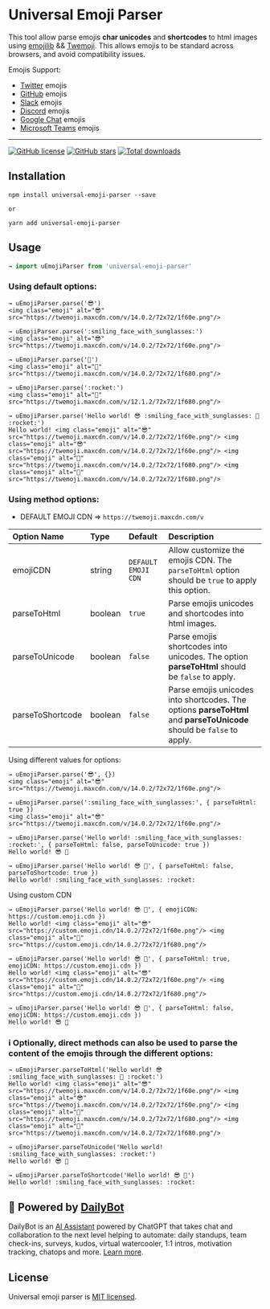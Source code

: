 # Universal Emoji Parser

This tool allow parse emojis **char unicodes** and **shortcodes** to html images using [emojilib](https://github.com/muan/emojilib) && [Twemoji](https://github.com/twitter/twemoji).
This allows emojis to be standard across browsers, and avoid compatibility issues.

Emojis Support:
- [Twitter](https://twitter.com/) emojis
- [GitHub](https://github.com/) emojis
- [Slack](https://slack.com/) emojis
- [Discord](https://discord.com/) emojis
- [Google Chat](https://chat.google.com/) emojis
- [Microsoft Teams](https://www.microsoft.com/en-us/microsoft-teams/group-chat-software) emojis

---

[![GitHub license](https://img.shields.io/github/license/DailyBotHQ/universal-emoji-parser)](https://github.com/DailyBotHQ/universal-emoji-parser/blob/main/LICENSE)
[![GitHub stars](https://img.shields.io/github/stars/DailyBotHQ/universal-emoji-parser)](https://github.com/DailyBotHQ/universal-emoji-parser)
[![Total downloads](https://img.shields.io/npm/dt/universal-emoji-parser.svg)](https://www.npmjs.com/package/universal-emoji-parser)



## Installation

```
npm install universal-emoji-parser --save

or

yarn add universal-emoji-parser
```

## Usage

```javascript
→ import uEmojiParser from 'universal-emoji-parser'
```

### Using default options:

```
→ uEmojiParser.parse('😎')
<img class="emoji" alt="😎" src="https://twemoji.maxcdn.com/v/14.0.2/72x72/1f60e.png"/>
```

```
→ uEmojiParser.parse(':smiling_face_with_sunglasses:')
<img class="emoji" alt="😎" src="https://twemoji.maxcdn.com/v/14.0.2/72x72/1f60e.png"/>
```

```
→ uEmojiParser.parse('🚀')
<img class="emoji" alt="🚀" src="https://twemoji.maxcdn.com/v/14.0.2/72x72/1f680.png"/>
```

```
→ uEmojiParser.parse(':rocket:')
<img class="emoji" alt="🚀" src="https://twemoji.maxcdn.com/v/12.1.2/72x72/1f680.png"/>
```

```
→ uEmojiParser.parse('Hello world! 😎 :smiling_face_with_sunglasses: 🚀 :rocket:')
Hello world! <img class="emoji" alt="😎" src="https://twemoji.maxcdn.com/v/14.0.2/72x72/1f60e.png"/> <img class="emoji" alt="😎" src="https://twemoji.maxcdn.com/v/14.0.2/72x72/1f60e.png"/> <img class="emoji" alt="🚀" src="https://twemoji.maxcdn.com/v/14.0.2/72x72/1f680.png"/> <img class="emoji" alt="🚀" src="https://twemoji.maxcdn.com/v/14.0.2/72x72/1f680.png"/>
```


### Using method options:

- DEFAULT EMOJI CDN => `https://twemoji.maxcdn.com/v`

| Option Name      | Type    | Default | Description                                                                                                           |
| :--------------- | :------ | :------ | :-------------------------------------------------------------------------------------------------------------------- |
| emojiCDN         | string  | `DEFAULT EMOJI CDN`  | Allow customize the emojis CDN. The `parseToHtml` option should be `true` to apply this option. |
| parseToHtml      | boolean | `true`  | Parse emojis unicodes and shortcodes into html images.                                                                |
| parseToUnicode   | boolean | `false` | Parse emojis shortcodes into unicodes. The option **parseToHtml** should be `false` to apply.                         |
| parseToShortcode | boolean | `false` | Parse emojis unicodes into shortcodes. The options **parseToHtml** and **parseToUnicode** should be `false` to apply. |

Using different values for options:
```
→ uEmojiParser.parse('😎', {})
<img class="emoji" alt="😎" src="https://twemoji.maxcdn.com/v/14.0.2/72x72/1f60e.png"/>
```

```
→ uEmojiParser.parse(':smiling_face_with_sunglasses:', { parseToHtml: true })
<img class="emoji" alt="😎" src="https://twemoji.maxcdn.com/v/14.0.2/72x72/1f60e.png"/>
```

```
→ uEmojiParser.parse('Hello world! :smiling_face_with_sunglasses: :rocket:', { parseToHtml: false, parseToUnicode: true })
Hello world! 😎 🚀
```

```
→ uEmojiParser.parse('Hello world! 😎 🚀', { parseToHtml: false, parseToShortcode: true })
Hello world! :smiling_face_with_sunglasses: :rocket:
```

Using custom CDN
```
→ uEmojiParser.parse('Hello world! 😎 🚀', { emojiCDN: https://custom.emoji.cdn })
Hello world! <img class="emoji" alt="😎" src="https://custom.emoji.cdn/14.0.2/72x72/1f60e.png"/> <img class="emoji" alt="🚀" src="https://custom.emoji.cdn/14.0.2/72x72/1f680.png"/>
```

```
→ uEmojiParser.parse('Hello world! 😎 🚀', { parseToHtml: true, emojiCDN: https://custom.emoji.cdn })
Hello world! <img class="emoji" alt="😎" src="https://custom.emoji.cdn/14.0.2/72x72/1f60e.png"/> <img class="emoji" alt="🚀" src="https://custom.emoji.cdn/14.0.2/72x72/1f680.png"/>
```

```
→ uEmojiParser.parse('Hello world! 😎 🚀', { parseToHtml: false, emojiCDN: https://custom.emoji.cdn })
Hello world! 😎 🚀
```

### ℹ️ Optionally, direct methods can also be used to parse the content of the emojis through the different options:

```
→ uEmojiParser.parseToHtml('Hello world! 😎 :smiling_face_with_sunglasses: 🚀 :rocket:')
Hello world! <img class="emoji" alt="😎" src="https://twemoji.maxcdn.com/v/14.0.2/72x72/1f60e.png"/> <img class="emoji" alt="😎" src="https://twemoji.maxcdn.com/v/14.0.2/72x72/1f60e.png"/> <img class="emoji" alt="🚀" src="https://twemoji.maxcdn.com/v/14.0.2/72x72/1f680.png"/> <img class="emoji" alt="🚀" src="https://twemoji.maxcdn.com/v/14.0.2/72x72/1f680.png"/>
```

```
→ uEmojiParser.parseToUnicode('Hello world! :smiling_face_with_sunglasses: :rocket:')
Hello world! 😎 🚀
```

```
→ uEmojiParser.parseToShortcode('Hello world! 😎 🚀')
Hello world! :smiling_face_with_sunglasses: :rocket:
```


## :electric_plug: Powered by [DailyBot](https://www.dailybot.com?utm_source=dailybotopensource&utm_medium=universal-emoji-parser)

DailyBot is an [AI Assistant](https://www.dailybot.com/product/ai) powered by ChatGPT that takes chat and collaboration to the next level helping to automate: daily standups, team check-ins, surveys, kudos, virtual watercooler, 1:1 intros, motivation tracking, chatops and more. [Learn more](https://www.dailybot.com?utm_source=dailybotopensource&utm_medium=universal-emoji-parser).

## License

Universal emoji parser is [MIT licensed](./LICENSE).
